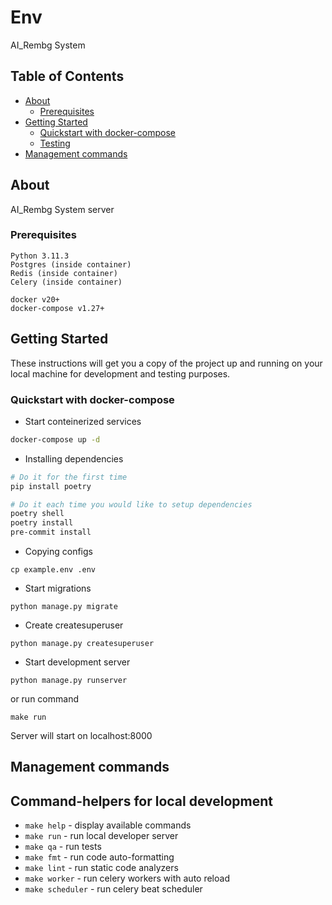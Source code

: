 # Env

 AI_Rembg System

## Table of Contents
+ [About](#about)
    + [Prerequisites](#prerequisites)
+ [Getting Started](#getting-started)
    + [Quickstart with docker-compose](#quickstart)
    + [Testing](#testing)
+ [Management commands](#management-commands)

## About <a name = "about"></a>
 AI_Rembg System server

### Prerequisites <a name = "prerequisites"></a>
```
Python 3.11.3
Postgres (inside container)
Redis (inside container)
Celery (inside container)
```
```
docker v20+
docker-compose v1.27+
```

## Getting Started <a name = "getting-started"></a>
These instructions will get you a copy of the project up and running on your local machine for development and testing purposes.

### Quickstart with docker-compose <a name = "quickstart"></a>

- Start conteinerized services
```bash
docker-compose up -d
```
- Installing dependencies
```bash
# Do it for the first time
pip install poetry

# Do it each time you would like to setup dependencies
poetry shell
poetry install
pre-commit install
```
- Copying configs
```
cp example.env .env
```
- Start migrations
```
python manage.py migrate
```
- Create createsuperuser
```
python manage.py createsuperuser
```
- Start development server
```
python manage.py runserver
```
or run command
```
make run
```

Server will start on localhost:8000


## Management commands <a name = "management-commands"></a>

## Command-helpers for local development

- `make help` - display available commands
- `make run` - run local developer server
- `make qa` - run tests
- `make fmt` - run code auto-formatting
- `make lint` - run static code analyzers
- `make worker` - run celery workers with auto reload
- `make scheduler` - run celery beat scheduler
